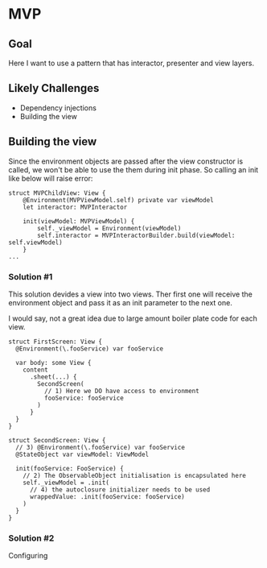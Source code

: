 #  MVP
## Goal
Here I want to use a pattern that has interactor, presenter and view layers.

## Likely Challenges
- Dependency injections
- Building the view

## Building the view
Since the environment objects are passed after the view constructor is called, we won't be able to use the them during init phase.
So calling an init like below will raise error:

    struct MVPChildView: View {
        @Environment(MVPViewModel.self) private var viewModel
        let interactor: MVPInteractor
        
        init(viewModel: MVPViewModel) {
            self._viewModel = Environment(viewModel)
            self.interactor = MVPInteractorBuilder.build(viewModel: self.viewModel)
        }
    ...


### Solution #1
This solution devides a view into two views. Ther first one will receive the environment object and pass it as an init parameter to the next one.

I would say, not a great idea due to large amount boiler plate code for each view.

    struct FirstScreen: View {
      @Environment(\.fooService) var fooService

      var body: some View {
        content
          .sheet(...) {
            SecondScreen(
              // 1) Here we DO have access to environment
              fooService: fooService
            )
          }
      }
    }

    struct SecondScreen: View {
      // 3) @Environment(\.fooService) var fooService
      @StateObject var viewModel: ViewModel

      init(fooService: FooService) {
        // 2) The ObservableObject initialisation is encapsulated here
        self._viewModel = .init(
          // 4) the autoclosure initializer needs to be used
          wrappedValue: .init(fooService: fooService)
        )
      }
    }

### Solution #2
Configuring 
